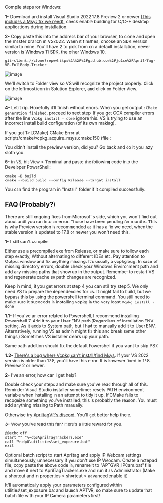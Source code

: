 Compile steps for Windows:

__1-__ Download and install Visual Studio 2022 17.8 Preview 2 or newer [(This includes a Msys fix we need)](https://github.com/microsoft/vcpkg/issues/31565#issuecomment-1723267213), check enable building for C/C++ desktop applications during installation.

__2-__ Copy paste this into the address bar of your browser, to clone and open the master branch in VS2022. When it finishes, choose an SDK version similar to mine. You'll have 2 to pick from on a default installation, newer version is Windows 11 SDK, the other Windows 10.
```
git-client://clone?repo=https%3A%2F%2Fgithub.com%2Fju1ce%2FApril-Tag-VR-FullBody-Tracker
```

![image](https://github.com/Skyrion9/April-Tag-VR-FullBody-Tracker/assets/74653117/59955543-1596-4e4a-b804-5a1c8000b3cc)




We'll switch to Folder view so VS will recognize the project properly. Click on the leftmost icon in Solution Explorer, and click on Folder View.

![image](https://github.com/Skyrion9/April-Tag-VR-FullBody-Tracker/assets/74653117/6c675ca3-c60d-46e8-9c72-ffb421c78895)






__4-__ Let it rip. Hopefully it'll finish without errors. When you get output : ```CMake generation finished```, proceed to next step. If you got CCX compiler errors after the line ```Vcpkg install - done``` ignore this. VS is trying to use an incorrect install build configuration (of its own making).

If you got 1> [CMake] CMake Error at scripts/cmake/vcpkg_acquire_msys.cmake:150 (file):

You didn't install the preview version, did you? Go back and do it you lazy sloth you.

__5-__ In VS, hit View > Terminal and paste the following code into the Developer PowerShell:
```
cmake -B build
cmake --build build --config Release --target install
```

You can find the program in "Install" folder if it compiled successfully.

## FAQ (Probably?)
There are still ongoing fixes from Microsoft's side, which you won't find out about until you run into an error. Those have been pending for months. This is why Preview version is recommended as it has a fix we need, when the stable version is updated to 17.8 or newer you won't need this.

__1-__ I still can't compile

Either use a precompiled exe from Release, or make sure to follow each step exactly, Without alternating to different IDEs etc. Pay attention to Output window and fix anything missing. It's usually a vcpkg bug. In case of missing directory errors, double check your Windows Environment path and add any missing paths that show up in the output. Remember to restart VS and regenerate cache so path changes are recognized.

Keep in mind, if you get errors at step 4 you can still try step 5. We only need VS to prepare the dependencies for us. It might fail to build, but we bypass this by using the powershell terminal command. You still need to make sure it succeeds in installing vcpkg in the very least ```Vcpkg install - done```

__1.1-__ If you've an error related to Powershell, I recommend installing Powershell 7. Add it to your User ENV path (Regardless of installation ENV setting. As it adds to System path, but I had to manually add it to User ENV. Alternatively, running VS as admin might fix this and break some other things.) Sometimes VS installer clears up your path.

Same path addition should fix the default Powershell if you want to skip PS7.

__1.2-__ [There's a bug where Vcpkg can't install/find Msys](https://github.com/microsoft/vcpkg/issues/31565#issuecomment-1723267213). If your VS 2022 version is older than 17.8, you'll have this error. It is however fixed in 17.8 Preview 2 or newer. 

__2-__ I've an error, how can I get help?

Double check your steps and make sure you've read through all of this. Reminder Visual Studio installer sometimes resets PATH environment variable when installing in an attempt to tidy it up. If CMake fails to recognize something you've installed, this is probably the reason. You must add anything missing to Path manually.

Otherwise try [ApriltagVR's discord](https://discord.gg/g2ctkXB4bb). You'll get better help there. 

__3-__ Wow you've read this far? Here's a little reward for you.
```
@@echo off
start "" "%~dp0AprilTagTrackers.exe"
call "%~dp0\utilities\set_exposure.bat"
exit
```
Optional batch script to start Apriltag and apply IP Webcam settings simultaneously, unnecessary if you don't use IP Webcam.
Create a notepad file, copy paste the above code in, rename it to "APTGVR_IPCam.bat" file and move it next to AprilTagTrackers.exe and run it as Administrator (Make a shortcut and in properties > shortcut > advanced enable it)

It'll automatically apply your parameters configured within utilities\set_exposure.bat and launch APTVR, so make sure to update that batch file with your IP Camera parameters first!
